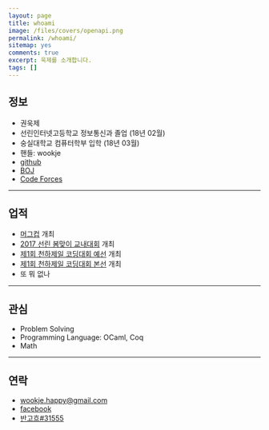 ```yaml
---
layout: page
title: whoami
image: /files/covers/openapi.png
permalink: /whoami/
sitemap: yes
comments: true
excerpt: 욱제를 소개합니다.
tags: []
---
```


## 정보

* 권욱제
* 선린인터넷고등학교 정보통신과 졸업 (18년 02월)
* 숭실대학교 컴퓨터학부 입학 (18년 03월)
* 핸들: wookje
* [github](https://github.com/wookje)
* [BOJ](https://www.acmicpc.net/user/wookje)
* [Code Forces](http://codeforces.com/profile/wookje.happy)

---

## 업적

* [머그컵](https://www.acmicpc.net/contest/view/213) 개최
* [2017 선린 봄맞이 교내대회](https://www.acmicpc.net/contest/view/221) 개최
* [제1회 천하제일 코딩대회 예선](https://www.acmicpc.net/contest/view/241) 개최
* [제1회 천하제일 코딩대회 본선](https://www.acmicpc.net/contest/view/242) 개최
* 또 뭐 없나

---

## 관심

* Problem Solving
* Programming Language: OCaml, Coq
* Math

---

## 연락

* wookje.happy@gmail.com
* [facebook](https://www.facebook.com/profile.php?id=100008317802738)
* [반고흐#31555](http://overlog.gg/detail/overview/239042227252217170213224)
